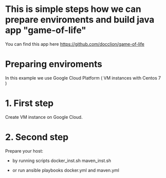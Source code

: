 # This is simple steps how we can prepare enviroments and build java app "game-of-life"


You can find this app here https://github.com/docclion/game-of-life

# Preparing enviroments
In this example we use Google Cloud Platform ( VM instances with Centos 7 )

# 1. First step
Create VM instance on Google Cloud.

# 2. Second step
Prepare your host:
 - by running scripts docker_inst.sh maven_inst.sh
 
 - or run ansible playbooks docker.yml and maven.yml
 
 
